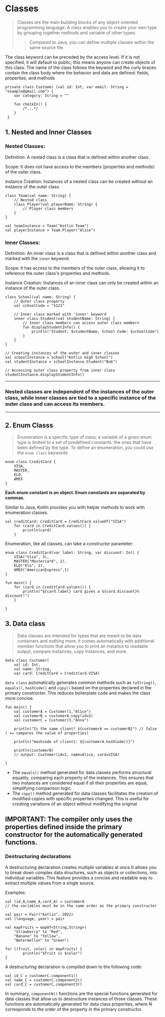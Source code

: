 
# Classes

> Classes are the main building blocks of any object-oriented programming language. A class enables you to create your own type by grouping together methods and variable of other types.  
> > Compared to Java, you can define multiple classes within the same source file.

The class
keyword can be preceded by the access level. If it is not specified, it will default to public; this
means anyone can create objects of this class. The name of the class follows the keyword and the
curly braces contain the class body where the behavior and data are defined: fields, properties,
and methods

```
private class Customer (val id: Int, var email: String = "example@gmail.com") {
    var category: String = ""

    fun checkIn() {
        /*...*/ 
    }
 }
```

## 1. Nested and Inner Classes

### Nested Classes:

Definition: A nested class is a class that is defined within another class.

Scope: It does not have access to the members (properties and methods) of the outer class.

Instance Creation: Instances of a nested class can be created without an instance of the outer class.

```
class Team(val name: String) {
    // Nested class
    class Player(val playerName: String) {
        // Player class members
    }
}
```

```
val teamInstance = Team("Kotlin Team")
val playerInstance = Team.Player("Alice")
```

### Inner Classes:

Definition: An inner class is a class that is defined within another class and marked with the `inner` keyword.

Scope: It has access to the members of the outer class, allowing it to reference the outer class's properties and methods.

Instance Creation: Instances of an inner class can only be created within an instance of the outer class.

```
class School(val name: String) {
    // Outer class property
    val schoolCode = "S123"

    // Inner class marked with 'inner' keyword
    inner class Student(val studentName: String) {
        // Inner class members can access outer class members
        fun displayStudentInfo() {
            println("Student: $studentName, School Code: $schoolCode")
        }
    }
}

// Creating instances of the outer and inner classes
val schoolInstance = School("Kotlin High School")
val studentInstance = schoolInstance.Student("Bob")

// Accessing outer class property from inner class
studentInstance.displayStudentInfo()

```

---
### Nested classes are independent of the instances of the outer class, while inner classes are tied to a specific instance of the outer class and can access its members. 
---
## 2. Enum Classs

> Enumeration is a specific type of class; a variable of a given enum type is limited to a set of
predefined constants: the ones that have been defined by the type. To define an enumeration, you
could use the `enum class` keywords

```
enum class CreditCard {
    VISA,
    MASTER,
    ELO,
    AMEX
}
```
 **Each enum constant is an object. Enum constants are separated by commas.**


Similar to Java, Kotlin provides you with helper methods to work with enumeration classes. 

```
val creditCard: CreditCard = CreditCard.valueOf("VISA")
    for (card in CreditCard.values()) {
        println(card)
    }
```


Enumeration, like all classes, can take a constructor parameter:

```
enum class CreditCard(var label: String, var discount: Int) {
    VISA("Visa", 3),
    MASTER("Mastercard", 2),
    ELO("Elo", 2),
    AMEX("AmericanExpress",1)
}

fun main() {
    for (card in CreditCard.values()) {
        println("${card.label} card gives a ${card.discount}% discount!")
    }

}
```

## 3. Data class

> Data classes are intended for types that are meant to be data containers and nothing more: it comes automatically with additional member functions that allow you to print an
instance to readable output, compare instances, copy instances, and more.

```
data class Customer(
    val id: Int, 
    val name: String, 
    var card: CreditCard = CreditCard.VISA)
```

`data class` automatically generates common methods such as `toString()`, `equals()`, `hashCode()` and `copy()` based on the properties declared in the primary constructor. This reduces boilerplate code and makes the class more concise.

```
fun main() {
    val customerA = Customer(1,"Alice")
    val customerB = customerA.copy(id=2)
    val customerC = Customer(3,"Anna")

    println("Is the same client? ${customerA == customerB}") // false ( == compares the value of properties)

    println("Hashcode of client1: ${customerA.hashCode()}")

    println(customerB) 
    // output: Customer(id=2, name=Alice, card=VISA)

}
```
* The `equals()` method generated for data classes performs structural equality, comparing each property of the instances. This ensures that two instances are considered equal if all their properties are equal, simplifying comparison logic.
* The `copy()` method generated for data classes facilitates the creation of modified copies with specific properties changed. This is useful for creating variations of an object without modifying the original.

## IMPORTANT: The compiler only uses the properties defined inside the primary constructor for the automatically generated functions. 

### Destructuring declarations

A destructuring declaration creates multiple variables at once.It allows you to break down complex data structures, such as objects or collections, into individual variables. This feature provides a concise and readable way to extract multiple values from a single source.

Examples: 
```
val (id_A,name_A,card_A) = customerA 
// the variables must be in the same order as the primary constructor
```

```
val pair = Pair("Kotlin", 2022)
val (language, year) = pair
```
```
val mapFruits = mapOf<String,String>(
    "Strawberry" to "Red",
    "Banana" to "Yellow",
    "Watermellon" to "Green")

for ((fruit, color) in mapFruits) {
        println("$fruit is $color")
}
```

A destructuring declaration is compiled down to the following code:

```
val id_C = customerC.component1()
val name_C = customerC.component2()
val card_C = customerC.component3()
```

In summary, `componentN()` functions are the special functions generated for data classes that allow us to destructure instances of those classes. These functions are automatically generated for data class properties, where N corresponds to the order of the property in the primary constructor.
